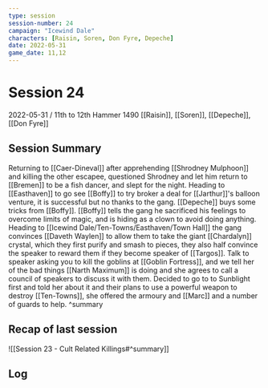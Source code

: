 ```yaml
---
type: session
session-number: 24
campaign: "Icewind Dale"
characters: [Raisin, Soren, Don Fyre, Depeche]
date: 2022-05-31
game_date: 11,12
---
```


# Session  24
2022-05-31 / 11th to 12th Hammer 1490
[[Raisin]], [[Soren]], [[Depeche]], [[Don Fyre]]

## Session Summary
Returning to [[Caer-Dineval]] after apprehending [[Shrodney Mulphoon]] and killing the other escapee, questioned Shrodney and let him return to [[Bremen]] to be a fish dancer, and slept for the night.
Heading to [[Easthaven]] to go see [[Boffy]] to try broker a deal for [[Jarthur]]'s balloon venture, it is successful but no thanks to the gang. [[Depeche]] buys some tricks from [[Boffy]]. [[Boffy]] tells the gang he sacrificed his feelings to overcome limits of magic, and is hiding as a clown to avoid doing anything. Heading to [[Icewind Dale/Ten-Towns/Easthaven/Town Hall]] the gang convinces [[Daveth Waylen]] to allow them to take the giant [[Chardalyn]] crystal, which they first purify and smash to pieces, they also half convince the speaker to reward them if they become speaker of [[Targos]].
Talk to speaker asking you to kill the goblins at [[Goblin Fortress]], and we tell her of the bad things [[Narth Maximum]] is doing and she agrees to call a council of speakers to discuss it with them.
Decided to go to to Sunblight first and told her about it and their plans to use a powerful weapon to destroy [[Ten-Towns]], she offered the armoury and [[Marc]] and a number of guards to help.
^summary

## Recap of last session
![[Session 23 - Cult Related Killings#^summary]]

## Log

